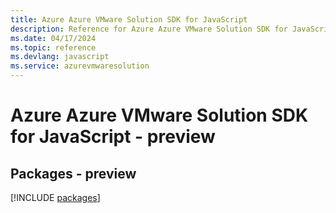 ```yaml
---
title: Azure Azure VMware Solution SDK for JavaScript
description: Reference for Azure Azure VMware Solution SDK for JavaScript
ms.date: 04/17/2024
ms.topic: reference
ms.devlang: javascript
ms.service: azurevmwaresolution
---
```

# Azure Azure VMware Solution SDK for JavaScript - preview
## Packages - preview
[!INCLUDE [packages](azure-vmware-solution-index.md)]